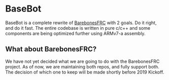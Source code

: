 # BaseBot
BaseBot is a complete rewrite of [BarebonesFRC](https://github.com/ewpratten/barebonesfrc) with 2 goals. Do it right, and do it fast. The entire codebase is written in pure c/c++ and some components are being optimized further using ARMv7-a assembly.

## What about BarebonesFRC?
We have not yet decided what we are going to do with the BarebonesFRC project. As of now, we are maintaining both repos, and fully support both. The decision of which one to keep will be made shortly before 2019 Kickoff.
